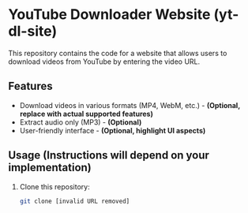 # YouTube Downloader Website (yt-dl-site)

This repository contains the code for a website that allows users to download videos from YouTube by entering the video URL.

## Features

* Download videos in various formats (MP4, WebM, etc.) - **(Optional, replace with actual supported features)**
* Extract audio only (MP3) - **(Optional)**
* User-friendly interface - **(Optional, highlight UI aspects)**

## Usage (Instructions will depend on your implementation)

1. Clone this repository:
   ```bash
   git clone [invalid URL removed]
